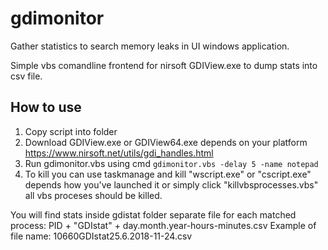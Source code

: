 # gdimonitor
Gather statistics to search memory leaks in UI windows application.

Simple vbs comandline frontend for nirsoft GDIView.exe to dump stats into csv file.

## How to use
1. Copy script into folder
2. Download GDIView.exe or GDIView64.exe depends on your platform https://www.nirsoft.net/utils/gdi_handles.html
3. Run gdimonitor.vbs using cmd
`gdimonitor.vbs -delay 5 -name notepad`
4. To kill you can use taskmanage and kill "wscript.exe" or "cscript.exe" depends how you've launched it or simply click "killvbsprocesses.vbs" all vbs proceses should be killed.

You will find stats inside gdistat folder separate file for each matched process:
PID + "GDIstat" + day.month.year-hours-minutes.csv
Example of file name:
10660GDIstat25.6.2018-11-24.csv

